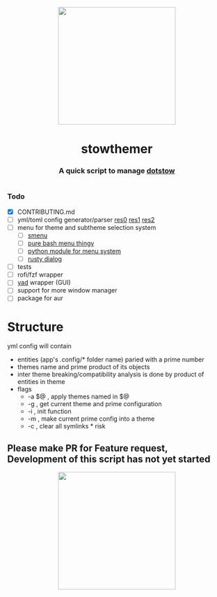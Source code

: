 
<p align="center"><img align="center"  src="https://user-images.githubusercontent.com/67634565/135770396-bc4474c0-2a57-4e53-a076-f4ae3d2fb409.png" width='270px' ></p>

<h1 align="center">stowthemer</h1>
<h3 align="center">A quick script to manage <a href="https://github.com/umgbhalla/dotstow">dotstow</a></h3>

#

### Todo

- [x] CONTRIBUTING.md
- [ ] yml/toml config generator/parser [res0](https://perfecto25.medium.com/handle-bash-config-file-variables-like-a-pro-957dc9a838ed)
 [res1](https://unix.stackexchange.com/questions/175648/use-config-file-for-my-shell-script) [res2](https://askubuntu.com/questions/743493/best-way-to-read-a-config-file-in-bash)
- [ ]  menu for theme and subtheme selection system
    - [ ] [smenu](https://github.com/p-gen/smenu)
    - [ ] [pure bash menu thingy](https://serverfault.com/questions/144939/multi-select-menu-in-bash-script/506704#506704)
    - [ ] [python module for menu system](https://medium.com/geekculture/build-interactive-cli-tools-in-python-47303c50d75)
    - [ ] [rusty dialog](https://docs.rs/dialoguer/0.8.0/dialoguer/)
- [ ] tests
- [ ] rofi/fzf wrapper
- [ ] [yad](https://github.com/v1cont/yad) wrapper (GUI)
- [ ] support for more window manager
- [ ] package for aur

# Structure
yml config  will contain 

- entities (app's .config/\* folder name) paried with a prime number
- themes name and prime product of its objects
- inter theme breaking/compatibility analysis is done by product of entities in theme 
- flags 
	 - -a $@ , apply themes named in $@
	 - -g , get current theme and prime configuration
	 - -i , init function
	 - -m , make current prime config into a theme 
	 - -c , clear all symlinks \* risk



  
## Please make PR for Feature request, Development of this script has not yet started


<p align="center"><img align="center"  src="https://user-images.githubusercontent.com/67634565/125792404-8feb3087-2884-42c8-9432-024879a9b3fc.gif" width='270px' ></p>
